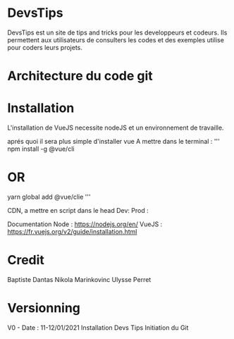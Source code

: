 # DevsTips
DevsTips est un site de tips and tricks pour les developpeurs et codeurs.
Ils permettent aux utilisateurs de consulters les codes et des exemples utilise pour coders leurs projets. 

# Architecture du code git

# Installation
L'installation de VueJS necessite nodeJS et un environnement de travaille.

aprés quoi il sera plus simple d'installer vue
A mettre dans le terminal :
''' 
npm install -g @vue/cli
# OR
yarn global add @vue/clie
'''

CDN, a mettre en script dans le head
Dev: <script src="https://cdn.jsdelivr.net/npm/vue@2/dist/vue.js"></script>
Prod : <script src="https://cdn.jsdelivr.net/npm/vue@2.6.0"></script>

Documentation Node : https://nodejs.org/en/
VueJS :  https://fr.vuejs.org/v2/guide/installation.html

# Credit
Baptiste Dantas
Nikola Marinkovinc
Ulysse Perret

# Versionning
V0 - Date : 11-12/01/2021
Installation Devs Tips
Initiation du Git
